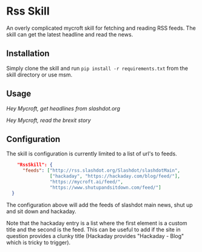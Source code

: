 Rss Skill
=====================

An overly complicated mycroft skill for fetching and reading RSS feeds. The skill can get the latest headline and read the news.

## Installation

Simply clone the skill and run `pip install -r requirements.txt` from the skill directory or use msm.

## Usage

*Hey Mycroft, get headlines from slashdot.org*

*Hey Mycroft, read the brexit story*

## Configuration

The skill is configuration is currently limited to a list of url's to feeds.

```json
    "RssSkill": {
      "feeds": ["http://rss.slashdot.org/Slashdot/slashdotMain",
                ["hackaday", "https://hackaday.com/blog/feed/"],
                "https://mycroft.ai/feed/",
                "https://www.shutupandsitdown.com/feed/"]
  }
```

The configuration above will add the feeds of slashdot main news, shut up and sit down and hackaday.

Note that the hackaday entry is a list where the first element is a custom title and the second is the feed. This can be useful to add if the site in question provides a clunky title (Hackaday provides "Hackaday - Blog" which is tricky to trigger).

